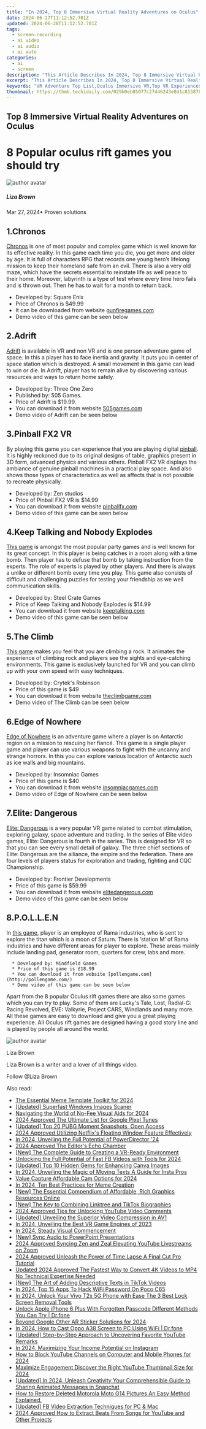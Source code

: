 ```yaml
---
title: "In 2024, Top 8 Immersive Virtual Reality Adventures on Oculus"
date: 2024-06-27T11:12:52.701Z
updated: 2024-06-28T11:12:52.701Z
tags: 
  - screen-recording
  - ai video
  - ai audio
  - ai auto
categories: 
  - ai
  - screen
description: "This Article Describes In 2024, Top 8 Immersive Virtual Reality Adventures on Oculus"
excerpt: "This Article Describes In 2024, Top 8 Immersive Virtual Reality Adventures on Oculus"
keywords: "VR Adventure Top List,Oculus Immersive VR,Top VR Experiences Oculus,Oculus VR Exploration,Immersive VR on Oculus,Best VR Games Oculus,Top Oculus Virtual Reality"
thumbnail: https://thmb.techidaily.com/029b0eb85077c27446243e8d1c815878a76764b760390b18a7b33382115f2d0b.jpg
---
```


## Top 8 Immersive Virtual Reality Adventures on Oculus

# 8 Popular oculus rift games you should try

![author avatar](https://lh5.googleusercontent.com/-AIMmjowaFs4/AAAAAAAAAAI/AAAAAAAAABc/Y5UmwDaI7HU/s250-c-k/photo.jpg)

##### Liza Brown

 Mar 27, 2024• Proven solutions

## 1.Chronos

[Chronos](http://gunfiregames.com/) is one of most popular and complex game which is well known for its effective reality. In this game each time you die, you get more and older by age. It is full of characters RPG that records one young hero’s lifelong mission to keep their homeland safe from an evil. There is also a very old maze, which have the secrets essential to reinstate life as well peace to their home. Moreover, labyrinth is a type of test where every time hero fails and is thrown out. Then he has to wait for a month to return back.

* Developed by: Square Enix
* Price of Chronos is $49.99
* It can be downloaded from website [gunfiregames.com](http://gunfiregames.com/)
* Demo video of this game can be seen below

## 2.Adrift

[Adrift](http://www.505games.com/) is available in VR and non VR and is one person adventure game of space. In this a player has to face inertia and gravity. It puts you in center of space station which is destroyed. A small movement in this game can lead to win or die. In Adrift, player has to remain alive by discovering various resources and ways to return home safely.

* Developed by: Three One Zero
* Published by: 505 Games.
* Price of Adrift is $19.99.
* You can download it from website [505games.com](http://www.505games.com/)
* Demo video of Adrift can be seen below

## 3.Pinball FX2 VR

 By playing this game you can experience that you are playing digital [pinball](http://pinballfx.com/). It is highly reckoned due to its original designs of table, graphics present in 3D form, advanced physics and various others. Pinball FX2 VR displays the ambiance of genuine pinball machines in a practical play space. And also shows those types of characteristics as well as affects that is not possible to recreate physically.

* Developed by: Zen studios
* Price of Pinball FX2 VR is $14.99
* You can download it from website [pinballfx.com](http://pinballfx.com/)
* Demo video of this game can be seen below

## 4.Keep Talking and Nobody Explodes

[This game](http://keeptalking.com/) is amongst the most popular party games and is well known for its great concept. In this player is being catches in a room along with a time bomb. Then player has to defuse that bomb by taking instruction from the experts. The role of experts is played by other players. And there is always a unlike or different bomb every time you play. This game also consists of difficult and challenging puzzles for testing your friendship as we well communication skills.

* Developed by: Steel Crate Games
* Price of Keep Talking and Nobody Explodes is $14.99
* You can download it from website [keeptalking.com](http://keeptalking.com/)
* Demo video of this game can be seen below

## 5.The Climb

[This game](http://theclimbgame.com/) makes you feel that you are climbing a rock. It animates the experience of climbing rock and players see the sights and eye-catching environments. This game is exclusively launched for VR and you can climb up with your own speed with easy techniques.

* Developed by: Crytek's Robinson
* Price of this game is $49
* You can download it from website [theclimbgame.com](http://theclimbgame.com/)
* Demo video of The Climb can be seen below

## 6.Edge of Nowhere

[Edge of Nowhere](http://insomniacgames.com/) is an adventure game where a player is on Antarctic region on a mission to rescuing her fiancé. This game is a single player game and player can use various weapons to fight with the uncanny and strange horrors. In this you can explore various location of Antarctic such as ice walls and big mountains.

* Developed by: Insomniac Games
* Price of this game is $40
* You can download it from website [insomniacgames.com](http://insomniacgames.com/)
* Demo video of Edge of Nowhere can be seen below

## 7.Elite: Dangerous

[Elite: Dangerous](https://www.elitedangerous.com/) is a very popular VR game related to combat stimulation, exploring galaxy, space adventure and trading. In the series of Elite video games, Elite: Dangerous is fourth in the series. This is designed for VR so that you can see every small detail of galaxy. The three chief sections of Elite: Dangerous are the alliance, the empire and the federation. There are four levels of players status for exploration and trading, fighting and CQC Championship.

* Developed by: Frontier Developments
* Price of this game is $59.99
* You can download it from website [elitedangerous.com](https://www.elitedangerous.com/)
* Demo video of this game can be seen below

## 8.P.O.L.L.E.N

 In [this game](http://pollengame.com/), player is an employee of Rama industries, who is sent to explore the titan which is a moon of Saturn. There is ‘station M’ of Rama industries and have different areas for player to explore. These areas mainly include landing pad, generator room, quarters for crew, labs and more.

      * Developed by: Mindfield Games
      * Price of this game is £18.99
      * You can download it from website [pollengame.com](http://pollengame.com/)
      * Demo video of this game can be seen below

 Apart from the 8 popular Oculus rift games there are also some games which you can try to play. Some of them are Lucky's Tale, Lost, Radial-G: Racing Revolved, EVE: Valkyrie, Project CARS, Windlands and many more. All these games are easy to download and give you a great playing experience. All Oculus rift games are designed having a good story line and is played by people all around the world.

![author avatar](https://lh5.googleusercontent.com/-AIMmjowaFs4/AAAAAAAAAAI/AAAAAAAAABc/Y5UmwDaI7HU/s250-c-k/photo.jpg)

Liza Brown

Liza Brown is a writer and a lover of all things video.

Follow @Liza Brown



<ins class="adsbygoogle"
     style="display:block"
     data-ad-format="autorelaxed"
     data-ad-client="ca-pub-7571918770474297"
     data-ad-slot="1223367746"></ins>

<ins class="adsbygoogle"
     style="display:block"
     data-ad-format="autorelaxed"
     data-ad-client="ca-pub-7571918770474297"
     data-ad-slot="1223367746"></ins>



<ins class="adsbygoogle"
     style="display:block"
     data-ad-client="ca-pub-7571918770474297"
     data-ad-slot="8358498916"
     data-ad-format="auto"
     data-full-width-responsive="true"></ins>




<span class="atpl-alsoreadstyle">Also read:</span>
<div><ul>
<li><a href="https://some-tips.techidaily.com/the-essential-meme-template-toolkit-for-2024/"><u>The Essential Meme Template Toolkit for 2024</u></a></li>
<li><a href="https://some-tips.techidaily.com/updated-superfast-windows-images-scaner/"><u>[Updated] Superfast Windows Images Scaner</u></a></li>
<li><a href="https://some-tips.techidaily.com/navigating-the-world-of-no-fee-visual-aids-for-2024/"><u>Navigating the World of No-Fee Visual Aids for 2024</u></a></li>
<li><a href="https://some-tips.techidaily.com/2024-approved-the-ultimate-list-for-google-pixel-tunes/"><u>2024 Approved  The Ultimate List for Google Pixel Tunes</u></a></li>
<li><a href="https://some-tips.techidaily.com/updated-top-20-pubg-moment-snapshots-open-access/"><u>[Updated] Top 20 PUBG Moment Snapshots, Open Access</u></a></li>
<li><a href="https://some-tips.techidaily.com/2024-approved-utilizing-netflixs-floating-window-feature-effectively/"><u>2024 Approved  Utilizing Netflix's Floating Window Feature Effectively</u></a></li>
<li><a href="https://some-tips.techidaily.com/in-2024-unveiling-the-full-potential-of-powerdirector-24/"><u>In 2024, Unveiling the Full Potential of PowerDirector '24</u></a></li>
<li><a href="https://some-tips.techidaily.com/2024-approved-the-editors-echo-chamber/"><u>2024 Approved  The Editor's Echo Chamber</u></a></li>
<li><a href="https://some-tips.techidaily.com/new-the-complete-guide-to-creating-a-vr-ready-environment/"><u>[New] The Complete Guide to Creating a VR-Ready Environment</u></a></li>
<li><a href="https://some-tips.techidaily.com/unlocking-the-full-potential-of-fast-fb-videos-with-tools-for-2024/"><u>Unlocking the Full Potential of Fast FB Videos with Tools for 2024</u></a></li>
<li><a href="https://some-tips.techidaily.com/updated-top-10-hidden-gems-for-enhancing-canva-images/"><u>[Updated] Top 10 Hidden Gems for Enhancing Canva Images</u></a></li>
<li><a href="https://some-tips.techidaily.com/in-2024-unveiling-the-magic-of-moving-texts-a-guide-for-insta-pros/"><u>In 2024, Unveiling the Magic of Moving Texts  A Guide for Insta Pros</u></a></li>
<li><a href="https://some-tips.techidaily.com/value-capture-affordable-cam-options-for-2024/"><u>Value Capture  Affordable Cam Options for 2024</u></a></li>
<li><a href="https://some-tips.techidaily.com/in-2024-ten-best-practices-for-meme-creation/"><u>In 2024, Ten Best Practices for Meme Creation</u></a></li>
<li><a href="https://some-tips.techidaily.com/new-the-essential-compendium-of-affordable-rich-graphics-resources-online/"><u>[New] The Essential Compendium of Affordable, Rich Graphics Resources Online</u></a></li>
<li><a href="https://some-tips.techidaily.com/new-the-key-to-combining-linktree-and-tiktok-biographies/"><u>[New] The Key to Combining Linktree and TikTok Biographies</u></a></li>
<li><a href="https://some-tips.techidaily.com/2024-approved-tips-for-unlocking-youtube-video-comments/"><u>2024 Approved  Tips for Unlocking YouTube Video Comments</u></a></li>
<li><a href="https://some-tips.techidaily.com/updated-unveiling-the-superior-video-compression-in-av1/"><u>[Updated] Unveiling the Superior Video Compression in AV1</u></a></li>
<li><a href="https://some-tips.techidaily.com/in-2024-unveiling-the-best-vr-game-engines-of-2023/"><u>In 2024, Unveiling the Best VR Game Engines of 2023</u></a></li>
<li><a href="https://some-tips.techidaily.com/in-2024-steady-visual-commencement/"><u>In 2024, Steady Visual Commencement</u></a></li>
<li><a href="https://some-tips.techidaily.com/new-sync-audio-to-powerpoint-presentations/"><u>[New] Sync Audio to PowerPoint Presentations</u></a></li>
<li><a href="https://some-tips.techidaily.com/2024-approved-syncing-zen-and-zeal-elevating-youtube-livestreams-on-zoom/"><u>2024 Approved  Syncing Zen and Zeal  Elevating YouTube Livestreams on Zoom</u></a></li>
<li><a href="https://ai-video-apps.techidaily.com/2024-approved-unleash-the-power-of-time-lapse-a-final-cut-pro-tutorial/"><u>2024 Approved Unleash the Power of Time Lapse A Final Cut Pro Tutorial</u></a></li>
<li><a href="https://ai-video-tools.techidaily.com/updated-2024-approved-the-fastest-way-to-convert-4k-videos-to-mp4-no-technical-expertise-needed/"><u>Updated 2024 Approved The Fastest Way to Convert 4K Videos to MP4 No Technical Expertise Needed</u></a></li>
<li><a href="https://tiktok-clips.techidaily.com/new-the-art-of-adding-descriptive-texts-in-tiktok-videos/"><u>[New] The Art of Adding Descriptive Texts in TikTok Videos</u></a></li>
<li><a href="https://easy-unlock-android.techidaily.com/in-2024-top-15-apps-to-hack-wifi-password-on-poco-c65-by-drfone-android/"><u>In 2024, Top 15 Apps To Hack WiFi Password On Poco C65</u></a></li>
<li><a href="https://android-unlock.techidaily.com/in-2024-unlock-your-vivo-t2x-5g-phone-with-ease-the-3-best-lock-screen-removal-tools-by-drfone-android/"><u>In 2024, Unlock Your Vivo T2x 5G Phone with Ease The 3 Best Lock Screen Removal Tools</u></a></li>
<li><a href="https://iphone-unlock.techidaily.com/unlock-apple-iphone-6-plus-with-forgotten-passcode-different-methods-you-can-try-drfone-by-drfone-ios/"><u>Unlock Apple iPhone 6 Plus With Forgotten Passcode Different Methods You Can Try | Dr.fone</u></a></li>
<li><a href="https://extra-hints.techidaily.com/beyond-google-other-ar-sticker-solutions-for-2024/"><u>Beyond Google  Other AR Sticker Solutions for 2024</u></a></li>
<li><a href="https://screen-mirror.techidaily.com/in-2024-how-to-cast-oppo-a38-screen-to-pc-using-wifi-drfone-by-drfone-android/"><u>In 2024, How to Cast Oppo A38 Screen to PC Using WiFi | Dr.fone</u></a></li>
<li><a href="https://extra-approaches.techidaily.com/updated-step-by-step-approach-to-uncovering-favorite-youtube-remarks/"><u>[Updated] Step-by-Step Approach to Uncovering Favorite YouTube Remarks</u></a></li>
<li><a href="https://instagram-video-recordings.techidaily.com/in-2024-maximizing-your-income-potential-on-instagram/"><u>In 2024, Maximizing Your Income Potential on Instagram</u></a></li>
<li><a href="https://youtube-stream.techidaily.com/how-to-block-youtube-channels-on-computer-and-mobile-phones-for-2024/"><u>How to Block YouTube Channels on Computer and Mobile Phones for 2024</u></a></li>
<li><a href="https://youtube-help.techidaily.com/maximize-engagement-discover-the-right-youtube-thumbnail-size-for-2024/"><u>Maximize Engagement  Discover the Right YouTube Thumbnail Size for 2024</u></a></li>
<li><a href="https://snapchat-videos.techidaily.com/updated-in-2024-unleash-creativity-your-comprehensible-guide-to-sharing-animated-messages-in-snapchat/"><u>[Updated] In 2024, Unleash Creativity  Your Comprehensible Guide to Sharing Animated Messages in Snapchat</u></a></li>
<li><a href="https://blog-min.techidaily.com/how-to-restore-deleted-motorola-moto-g14-pictures-an-easy-method-explained-by-fonelab-android-recover-pictures/"><u>How to Restore Deleted Motorola Moto G14 Pictures  An Easy Method Explained.</u></a></li>
<li><a href="https://facebook-clips.techidaily.com/updated-fb-video-extraction-techniques-for-pc-and-mac/"><u>[Updated] FB Video Extraction Techniques for PC & Mac</u></a></li>
<li><a href="https://audio-editing.techidaily.com/2024-approved-how-to-extract-beats-from-songs-for-youtube-and-other-projects/"><u>2024 Approved How to Extract Beats From Songs for YouTube and Other Projects</u></a></li>
</ul></div>
